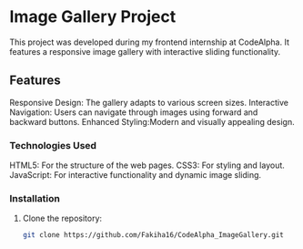 # Image Gallery Project
This project was developed during my frontend internship at CodeAlpha. It features a responsive image gallery with interactive sliding functionality.

## Features

 Responsive Design: The gallery adapts to various screen sizes.
 Interactive Navigation: Users can navigate through images using forward and backward buttons.
 Enhanced Styling:Modern and visually appealing design.
### Technologies Used
 HTML5: For the structure of the web pages.
 CSS3: For styling and layout.
 JavaScript: For interactive functionality and dynamic image sliding.
### Installation
1. Clone the repository:
   ```sh
   git clone https://github.com/Fakiha16/CodeAlpha_ImageGallery.git
